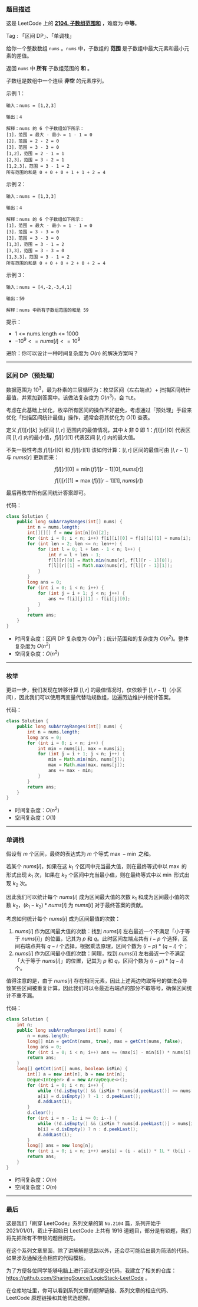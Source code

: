 ### 题目描述

这是 LeetCode 上的 **[2104. 子数组范围和](https://leetcode-cn.com/problems/sum-of-subarray-ranges/solution/gong-shui-san-xie-yi-ti-san-jie-qu-jian-wn84z/)** ，难度为 **中等**。

Tag : 「区间 DP」、「单调栈」



给你一个整数数组 `nums` 。`nums` 中，子数组的 **范围** 是子数组中最大元素和最小元素的差值。

返回 `nums` 中 **所有** 子数组范围的 **和** 。

子数组是数组中一个连续 **非空** 的元素序列。

示例 1：
```
输入：nums = [1,2,3]

输出：4

解释：nums 的 6 个子数组如下所示：
[1]，范围 = 最大 - 最小 = 1 - 1 = 0 
[2]，范围 = 2 - 2 = 0
[3]，范围 = 3 - 3 = 0
[1,2]，范围 = 2 - 1 = 1
[2,3]，范围 = 3 - 2 = 1
[1,2,3]，范围 = 3 - 1 = 2
所有范围的和是 0 + 0 + 0 + 1 + 1 + 2 = 4
```
示例 2：
```
输入：nums = [1,3,3]

输出：4

解释：nums 的 6 个子数组如下所示：
[1]，范围 = 最大 - 最小 = 1 - 1 = 0
[3]，范围 = 3 - 3 = 0
[3]，范围 = 3 - 3 = 0
[1,3]，范围 = 3 - 1 = 2
[3,3]，范围 = 3 - 3 = 0
[1,3,3]，范围 = 3 - 1 = 2
所有范围的和是 0 + 0 + 0 + 2 + 0 + 2 = 4
```
示例 3：
```
输入：nums = [4,-2,-3,4,1]

输出：59

解释：nums 中所有子数组范围的和是 59
```

提示：
* 1 <= nums.length <= 1000
* $-10^9 <= nums[i] <= 10^9$


进阶：你可以设计一种时间复杂度为 $O(n)$ 的解决方案吗？

---

### 区间 DP（预处理）

数据范围为 $10^3$，最为朴素的三层循环为：枚举区间（左右端点）+ 扫描区间统计最值，并累加到答案中。该做法复杂度为 $O(n^3)$，会 `TLE`。

考虑在此基础上优化，枚举所有区间的操作不好避免，考虑通过「预处理」手段来优化「扫描区间统计最值」操作，通常会将其优化为 $O(1)$ 查表。

定义 $f[l][r][k]$ 为区间 $[l, r]$ 范围内的最值情况，其中 $k$ 非 $0$ 即 $1$：$f[l][r][0]$ 代表区间 $[l, r]$ 内的最小值，$f[l][r][1]$ 代表区间 $[l, r]$ 内的最大值。

不失一般性考虑 $f[l][r][0]$ 和 $f[l][r][1]$ 该如何计算：$[l, r]$ 区间的最值可由 $[l, r - 1]$ 与 $nums[r]$ 更新而来：

$$
f[l][r][0] = \min(f[l][r - 1][0], nums[r])
$$

$$
f[l][r][1] = \max(f[l][r - 1][1], nums[r])
$$

最后再枚举所有区间统计答案即可。

代码：
```Java
class Solution {
    public long subArrayRanges(int[] nums) {
        int n = nums.length;
        int[][][] f = new int[n][n][2];
        for (int i = 0; i < n; i++) f[i][i][0] = f[i][i][1] = nums[i];
        for (int len = 2; len <= n; len++) {
            for (int l = 0; l + len - 1 < n; l++) {
                int r = l + len - 1;
                f[l][r][0] = Math.min(nums[r], f[l][r - 1][0]);
                f[l][r][1] = Math.max(nums[r], f[l][r - 1][1]);
            }
        }
        long ans = 0;
        for (int i = 0; i < n; i++) {
            for (int j = i + 1; j < n; j++) {
                ans += f[i][j][1] - f[i][j][0];
            }
        }
        return ans;
    }
}
```
* 时间复杂度：区间 DP 复杂度为 $O(n^2)$；统计范围和的复杂度为 $O(n^2)$。整体复杂度为 $O(n^2)$
* 空间复杂度：$O(n^2)$

---

### 枚举

更进一步，我们发现在转移计算 $[l, r]$ 的最值情况时，仅依赖于 $[l, r - 1]$（小区间），因此我们可以使用两变量代替动规数组，边遍历边维护并统计答案。

代码：
```Java
class Solution {
    public long subArrayRanges(int[] nums) {
        int n = nums.length;
        long ans = 0;
        for (int i = 0; i < n; i++) {
            int min = nums[i], max = nums[i];
            for (int j = i + 1; j < n; j++) {
                min = Math.min(min, nums[j]);
                max = Math.max(max, nums[j]);
                ans += max - min;
            }
        }
        return ans;
    }
}
```
* 时间复杂度：$O(n^2)$
* 空间复杂度：$O(1)$

---

### 单调栈

假设有 $m$ 个区间，最终的表达式为 $m$ 个等式 $\max - \min$ 之和。

若某个 $nums[i]$，如果在这 $k_1$ 个区间中充当最大值，则在最终等式中以 $\max$ 的形式出现 $k_1$ 次，如果在 $k_2$ 个区间中充当最小值，则在最终等式中以 $\min$ 形式出现 $k_2$ 次。

因此我们可以统计每个 $nums[i]$ 成为区间最大值的次数 $k_1$ 和成为区间最小值的次数 $k_2$，$(k_1 - k_2) * nums[i]$ 为 $nums[i]$ 对于最终答案的贡献。

考虑如何统计每个 $nums[i]$ 成为区间最值的次数：

1. $nums[i]$ 作为区间最大值的次数：找到 $nums[i]$ 左右最近一个不满足「小于等于 $nums[i]$」的位置，记其为 $p$ 和 $q$。此时区间左端点共有 $i - p$ 个选择，区间右端点共有 $q - i$ 个选择，根据乘法原理，区间个数为 $(i - p) * (q - i)$ 个；
2. $nums[i]$ 作为区间最小值的次数：同理，找到 $nums[i]$ 左右最近一个不满足「大于等于 $nums[i]$」的位置，记其为 $p$ 和 $q$，区间个数为 $(i - p) * (q - i)$ 个。

值得注意的是，由于 $nums[i]$ 存在相同元素，因此上述两边均取等号的做法会导致某些区间被重复计算，因此我们可以令最近右端点的部分不取等号，确保区间统计不重不漏。

代码：
```Java
class Solution {
    int n;
    public long subArrayRanges(int[] nums) {
        n = nums.length;
        long[] min = getCnt(nums, true), max = getCnt(nums, false);
        long ans = 0;
        for (int i = 0; i < n; i++) ans += (max[i] - min[i]) * nums[i];
        return ans;
    }
    long[] getCnt(int[] nums, boolean isMin) {
        int[] a = new int[n], b = new int[n];
        Deque<Integer> d = new ArrayDeque<>();
        for (int i = 0; i < n; i++) {
            while (!d.isEmpty() && (isMin ? nums[d.peekLast()] >= nums[i] : nums[d.peekLast()] <= nums[i])) d.pollLast();
            a[i] = d.isEmpty() ? -1 : d.peekLast();
            d.addLast(i);
        }
        d.clear();
        for (int i = n - 1; i >= 0; i--) {
            while (!d.isEmpty() && (isMin ? nums[d.peekLast()] > nums[i] : nums[d.peekLast()] < nums[i])) d.pollLast();
            b[i] = d.isEmpty() ? n : d.peekLast();
            d.addLast(i);
        }
        long[] ans = new long[n];
        for (int i = 0; i < n; i++) ans[i] = (i - a[i]) * 1L * (b[i] - i);
        return ans;
    }
}
```
* 时间复杂度：$O(n)$
* 空间复杂度：$O(n)$

---

### 最后

这是我们「刷穿 LeetCode」系列文章的第 `No.2104` 篇，系列开始于 2021/01/01，截止于起始日 LeetCode 上共有 1916 道题目，部分是有锁题，我们将先把所有不带锁的题目刷完。

在这个系列文章里面，除了讲解解题思路以外，还会尽可能给出最为简洁的代码。如果涉及通解还会相应的代码模板。

为了方便各位同学能够电脑上进行调试和提交代码，我建立了相关的仓库：https://github.com/SharingSource/LogicStack-LeetCode 。

在仓库地址里，你可以看到系列文章的题解链接、系列文章的相应代码、LeetCode 原题链接和其他优选题解。

